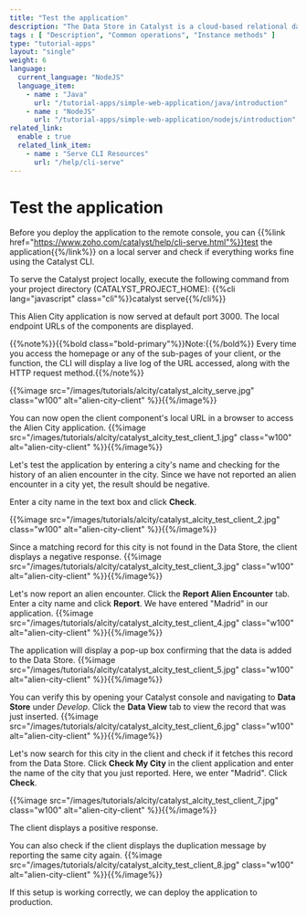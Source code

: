 ```yaml
---
title: "Test the application"
description: "The Data Store in Catalyst is a cloud-based relational database management system which stores the persistent data of your application. This data repository includes the data from the application’s backend and the data of the application’s end users."
tags : [ "Description", "Common operations", "Instance methods" ]
type: "tutorial-apps"
layout: "single"
weight: 6
language:
  current_language: "NodeJS"
  language_item:
    - name : "Java"
      url: "/tutorial-apps/simple-web-application/java/introduction"
    - name : "NodeJS"
      url: "/tutorial-apps/simple-web-application/nodejs/introduction"
related_link:
  enable : true
  related_link_item:
    - name : "Serve CLI Resources"
      url: "/help/cli-serve"
---
```


# Test the application

Before you deploy the application to the remote console, you can {{%link href="https://www.zoho.com/catalyst/help/cli-serve.html"%}}test the application{{%/link%}} on a local server and check if everything works fine using the Catalyst CLI.

To serve the Catalyst project locally, execute the following command from your project directory (CATALYST_PROJECT_HOME):
{{%cli lang="javascript" class="cli"%}}catalyst serve{{%/cli%}}


This Alien City application is now served at default port 3000. The local endpoint URLs of the components are displayed. 

{{%note%}}{{%bold class="bold-primary"%}}Note:{{%/bold%}} Every time you access the homepage or any of the sub-pages of your client, or the function, the CLI will display a live log of the URL accessed, along with the HTTP  request method.{{%/note%}}

{{%image src="/images/tutorials/alcity/catalyst_alcity_serve.jpg" class="w100" alt="alien-city-client" %}}{{%/image%}}

You can now open the client component's local URL in a browser to access the Alien City application. 
{{%image src="/images/tutorials/alcity/catalyst_alcity_test_client_1.jpg" class="w100" alt="alien-city-client" %}}{{%/image%}}

Let's test the application by entering a city's name and checking for the history of an alien encounter in the city. Since we have not reported an alien encounter in a city yet, the result should be negative. 

Enter a city name in the text box and click **Check**.

{{%image src="/images/tutorials/alcity/catalyst_alcity_test_client_2.jpg" class="w100" alt="alien-city-client" %}}{{%/image%}}

Since a matching record for this city is not found in the Data Store, the client displays a negative response. 
{{%image src="/images/tutorials/alcity/catalyst_alcity_test_client_3.jpg" class="w100" alt="alien-city-client" %}}{{%/image%}}

Let's now report an alien encounter. Click the **Report Alien Encounter** tab. Enter a city name and click **Report**. We have entered "Madrid" in our application.
{{%image src="/images/tutorials/alcity/catalyst_alcity_test_client_4.jpg" class="w100" alt="alien-city-client" %}}{{%/image%}}

The application will display a pop-up box confirming that the data is added to the Data Store.
{{%image src="/images/tutorials/alcity/catalyst_alcity_test_client_5.jpg" class="w100" alt="alien-city-client" %}}{{%/image%}}

You can verify this by opening your Catalyst console and navigating to **Data Store** under *Develop*. Click the **Data View** tab to view the record that was just inserted.
{{%image src="/images/tutorials/alcity/catalyst_alcity_test_client_6.jpg" class="w100" alt="alien-city-client" %}}{{%/image%}}

Let's now search for this city in the client and check if it fetches this record from the Data Store. Click **Check My City** in the client application and enter the name of the city that you just reported. Here, we enter "Madrid". Click **Check**.

{{%image src="/images/tutorials/alcity/catalyst_alcity_test_client_7.jpg" class="w100" alt="alien-city-client" %}}{{%/image%}}

The client displays a positive response.

You can also check if the client displays the duplication message by reporting the same city again.
{{%image src="/images/tutorials/alcity/catalyst_alcity_test_client_8.jpg" class="w100" alt="alien-city-client" %}}{{%/image%}}

If this setup is working correctly, we can deploy the application to production.